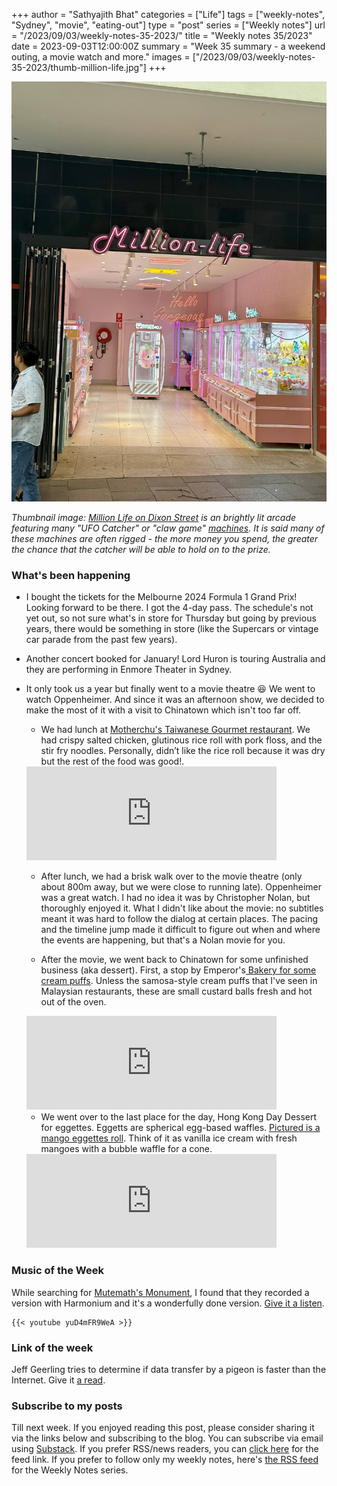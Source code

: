 +++
author = "Sathyajith Bhat"
categories = ["Life"]
tags = ["weekly-notes", "Sydney", "movie", "eating-out"]
type = "post"
series = ["Weekly notes"]
url = "/2023/09/03/weekly-notes-35-2023/"
title = "Weekly notes 35/2023"
date = 2023-09-03T12:00:00Z
summary = "Week 35 summary - a weekend outing, a movie watch and more."
images = ["/2023/09/03/weekly-notes-35-2023/thumb-million-life.jpg"]
+++

![](thumb-million-life.jpg)


_Thumbnail image: [Million Life on Dixon Street](https://streetartcities.com/markers/31870) is an brightly lit arcade featuring many "UFO Catcher" or "claw game" [machines](https://en.wikipedia.org/wiki/Claw_machine). It is said many of these machines are often rigged - the more money you spend, the greater the chance that the catcher will be able to hold on to the prize._


### What's been happening

* I bought the tickets for the Melbourne 2024 Formula 1 Grand Prix! Looking forward to be there. I got the 4-day pass. The schedule's not yet out, so not sure what's in store for Thursday but going by previous years, there would be something in store (like the Supercars or vintage car parade from the past few years). 

* Another concert booked for January! Lord Huron is touring Australia and they are performing in Enmore Theater in Sydney.

* It only took us a year but finally went to a movie theatre 😆 We went to watch Oppenheimer. And since it was an afternoon show, we decided to make the most of it with a visit to Chinatown which isn't too far off. 
    
    * We had lunch at [Motherchu's Taiwanese Gourmet restaurant](https://pxl.mx/p/sathyabhat/603829178108089561). We had crispy salted chicken, glutinous rice roll with pork floss, and the stir fry noodles. Personally, didn’t like the rice roll because it was dry but the rest of the food was good!.

    <iframe title="Pixelfed Post Embed" src="https://pxl.mx/p/sathyabhat/603829178108089561/embed?caption=true&likes=false&layout=full" class="pixelfed__embed" style="max-width: 100%; border: 0" width="400" allowfullscreen="allowfullscreen"></iframe><script async defer src="https://pxl.mx/embed.js"></script>

    * After lunch, we had a brisk walk over to the movie theatre (only about 800m away, but we were close to running late). Oppenheimer was a great watch. I had no idea it was by Christopher Nolan, but thoroughly enjoyed it. What I didn't like about the movie: no subtitles meant it was hard to follow the dialog at certain places. The pacing and the timeline jump made it difficult to figure out when and where the events are happening, but that's a Nolan movie for you. 

    * After the movie, we went back to Chinatown for some unfinished business (aka dessert). First, a stop by Emperor's[ Bakery for some cream puffs](https://pxl.mx/p/sathyabhat/603842213395346650). Unless the samosa-style cream puffs that I've seen in Malaysian restaurants, these are small custard balls fresh and hot out of the oven. 

    <iframe title="Pixelfed Post Embed" src="https://pxl.mx/p/sathyabhat/603842213395346650/embed?caption=true&likes=false&layout=full" class="pixelfed__embed" style="max-width: 100%; border: 0" width="400" allowfullscreen="allowfullscreen"></iframe><script async defer src="https://pxl.mx/embed.js"></script>

    * We went over to the last place for the day, Hong Kong Day Dessert for eggettes. Eggetts are spherical egg-based waffles. [Pictured is a mango eggettes roll](https://pxl.mx/p/sathyabhat/603846181050348763). Think of it as vanilla ice cream with fresh mangoes with a bubble waffle for a cone.

    <iframe title="Pixelfed Post Embed" src="https://pxl.mx/p/sathyabhat/603846181050348763/embed?caption=true&likes=false&layout=full" class="pixelfed__embed" style="max-width: 100%; border: 0" width="400" allowfullscreen="allowfullscreen"></iframe><script async defer src="https://pxl.mx/embed.js"></script>

### Music of the Week

While searching for [Mutemath's Monument](https://www.youtube.com/watch?v=jSNLvyXmsv4&list=PL777F6F97DC4ADD07&index=15), I found that they recorded a version with Harmonium and it's a wonderfully done version. [Give it a listen](https://www.youtube.com/watch?v=yuD4mFR9WeA&list=PL777F6F97DC4ADD07&index=16). 

    {{< youtube yuD4mFR9WeA >}}

### Link of the week

Jeff Geerling tries to determine if data transfer by a pigeon is faster than the Internet. Give it [a read](https://www.jeffgeerling.com/blog/2023/pigeon-still-faster-internet).

### Subscribe to my posts

Till next week. If you enjoyed reading this post, please consider sharing it via the links below and subscribing to the blog. You can subscribe via email using [Substack](https://sathyabhat.substack.com/). If you prefer RSS/news readers, you can [click here](https://sathyabh.at/index.xml) for the feed link. If you prefer to follow only my weekly notes, here's [the RSS feed](https://sathyabh.at/series/weekly-notes/index.xml) for the Weekly Notes series. 